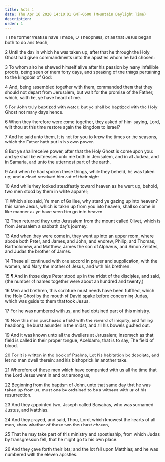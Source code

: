 ```yaml
---
title: Acts 1
date: Thu Apr 16 2020 14:10:01 GMT-0600 (Mountain Daylight Time)
description: 
order: 1
---
```


<p>
  1 The former treatise have I made, O Theophilus, of all that Jesus began both
  to do and teach,
</p>
<p>
  2 Until the day in which he was taken up, after that he through the Holy Ghost
  had given commandments unto the apostles whom he had chosen:
</p>
<p>
  3 To whom also he shewed himself alive after his passion by many infallible
  proofs, being seen of them forty days, and speaking of the things pertaining
  to the kingdom of God:
</p>
<p>
  4 And, being assembled together with them, commanded them that they should not
  depart from Jerusalem, but wait for the promise of the Father, which, saith
  he, ye have heard of me.
</p>
<p>
  5 For John truly baptized with water; but ye shall be baptized with the Holy
  Ghost not many days hence.
</p>
<p>
  6 When they therefore were come together, they asked of him, saying, Lord,
  wilt thou at this time restore again the kingdom to Israel?
</p>
<p>
  7 And he said unto them, It is not for you to know the times or the seasons,
  which the Father hath put in his own power.
</p>
<p>
  8 But ye shall receive power, after that the Holy Ghost is come upon you: and
  ye shall be witnesses unto me both in Jerusalem, and in all Jud&#xE6;a, and in
  Samaria, and unto the uttermost part of the earth.
</p>
<p>
  9 And when he had spoken these things, while they beheld, he was taken up; and
  a cloud received him out of their sight.
</p>
<p>
  10 And while they looked steadfastly toward heaven as he went up, behold, two
  men stood by them in white apparel;
</p>
<p>
  11 Which also said, Ye men of Galilee, why stand ye gazing up into heaven?
  this same Jesus, which is taken up from you into heaven, shall so come in like
  manner as ye have seen him go into heaven.
</p>
<p>
  12 Then returned they unto Jerusalem from the mount called Olivet, which is
  from Jerusalem a sabbath day&#x2019;s journey.
</p>
<p>
  13 And when they were come in, they went up into an upper room, where abode
  both Peter, and James, and John, and Andrew, Philip, and Thomas, Bartholomew,
  and Matthew, James the son of Alph&#xE6;us, and Simon Zelotes, and Judas the
  brother of James.
</p>
<p>
  14 These all continued with one accord in prayer and supplication, with the
  women, and Mary the mother of Jesus, and with his brethren.
</p>
<p>
  15 &#xB6; And in those days Peter stood up in the midst of the disciples, and
  said, (the number of names together were about an hundred and twenty,)
</p>
<p>
  16 Men and brethren, this scripture must needs have been fulfilled, which the
  Holy Ghost by the mouth of David spake before concerning Judas, which was
  guide to them that took Jesus.
</p>
<p>17 For he was numbered with us, and had obtained part of this ministry.</p>
<p>
  18 Now this man purchased a field with the reward of iniquity; and falling
  headlong, he burst asunder in the midst, and all his bowels gushed out.
</p>
<p>
  19 And it was known unto all the dwellers at Jerusalem; insomuch as that field
  is called in their proper tongue, Aceldama, that is to say, The field of
  blood.
</p>
<p>
  20 For it is written in the book of Psalms, Let his habitation be desolate,
  and let no man dwell therein: and his bishoprick let another take.
</p>
<span></span>
<p>
  21 Wherefore of these men which have companied with us all the time that the
  Lord Jesus went in and out among us,
</p>
<p>
  22 Beginning from the baptism of John, unto that same day that he was taken up
  from us, must one be ordained to be a witness with us of his resurrection.
</p>
<p>
  23 And they appointed two, Joseph called Barsabas, who was surnamed Justus,
  and Matthias.
</p>
<p>
  24 And they prayed, and said, Thou, Lord, which knowest the hearts of all men,
  shew whether of these two thou hast chosen,
</p>
<p>
  25 That he may take part of this ministry and apostleship, from which Judas by
  transgression fell, that he might go to his own place.
</p>
<p>
  26 And they gave forth their lots; and the lot fell upon Matthias; and he was
  numbered with the eleven apostles.
</p>
